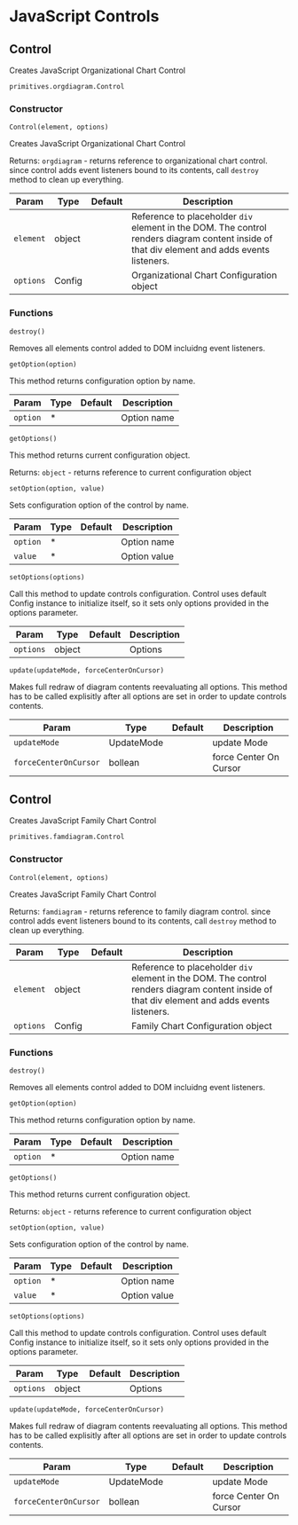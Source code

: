 # JavaScript Controls
## Control
Creates JavaScript Organizational Chart Control

 <code>primitives.orgdiagram.Control</code> 

### Constructor

 <code>Control(element, options)</code> 

Creates JavaScript Organizational Chart Control

 Returns: <code>orgdiagram</code> - returns reference to organizational chart control. since control adds event listeners bound to its contents, call `destroy` method to clean up everything.

| Param | Type | Default | Description | 
| --- | --- | --- | --- | 
 | <code>element</code> | object | <code></code> | Reference to placeholder `div` element in the DOM. The control renders diagram content inside of that div element and adds events listeners. | 
 | <code>options</code> | Config | <code></code> | Organizational Chart Configuration object | 

### Functions

 <code>destroy()</code> 

Removes all elements control added to DOM incluidng event listeners.


 <code>getOption(option)</code> 

This method returns configuration option by name.

| Param | Type | Default | Description | 
| --- | --- | --- | --- | 
 | <code>option</code> | * | <code></code> | Option name | 

 <code>getOptions()</code> 

This method returns current configuration object.

 Returns: <code>object</code> - returns reference to current configuration object


 <code>setOption(option, value)</code> 

Sets configuration option of the control by name.

| Param | Type | Default | Description | 
| --- | --- | --- | --- | 
 | <code>option</code> | * | <code></code> | Option name | 
 | <code>value</code> | * | <code></code> | Option value | 

 <code>setOptions(options)</code> 

Call this method to update controls configuration. Control uses default Config instance to initialize itself, so it sets only options provided in the options parameter.

| Param | Type | Default | Description | 
| --- | --- | --- | --- | 
 | <code>options</code> | object | <code></code> | Options | 

 <code>update(updateMode, forceCenterOnCursor)</code> 

Makes full redraw of diagram contents reevaluating all options. This method has to be called explisitly after all options are set in order to update controls contents.

| Param | Type | Default | Description | 
| --- | --- | --- | --- | 
 | <code>updateMode</code> | UpdateMode | <code></code> | update Mode | 
 | <code>forceCenterOnCursor</code> | bollean | <code></code> | force Center On Cursor | 

## Control
Creates JavaScript Family Chart Control

 <code>primitives.famdiagram.Control</code> 

### Constructor

 <code>Control(element, options)</code> 

Creates JavaScript Family Chart Control

 Returns: <code>famdiagram</code> - returns reference to family diagram control. since control adds event listeners bound to its contents, call `destroy` method to clean up everything.

| Param | Type | Default | Description | 
| --- | --- | --- | --- | 
 | <code>element</code> | object | <code></code> | Reference to placeholder `div` element in the DOM. The control renders diagram content inside of that div element and adds events listeners. | 
 | <code>options</code> | Config | <code></code> | Family Chart Configuration object | 

### Functions

 <code>destroy()</code> 

Removes all elements control added to DOM incluidng event listeners.


 <code>getOption(option)</code> 

This method returns configuration option by name.

| Param | Type | Default | Description | 
| --- | --- | --- | --- | 
 | <code>option</code> | * | <code></code> | Option name | 

 <code>getOptions()</code> 

This method returns current configuration object.

 Returns: <code>object</code> - returns reference to current configuration object


 <code>setOption(option, value)</code> 

Sets configuration option of the control by name.

| Param | Type | Default | Description | 
| --- | --- | --- | --- | 
 | <code>option</code> | * | <code></code> | Option name | 
 | <code>value</code> | * | <code></code> | Option value | 

 <code>setOptions(options)</code> 

Call this method to update controls configuration. Control uses default Config instance to initialize itself, so it sets only options provided in the options parameter.

| Param | Type | Default | Description | 
| --- | --- | --- | --- | 
 | <code>options</code> | object | <code></code> | Options | 

 <code>update(updateMode, forceCenterOnCursor)</code> 

Makes full redraw of diagram contents reevaluating all options. This method has to be called explisitly after all options are set in order to update controls contents.

| Param | Type | Default | Description | 
| --- | --- | --- | --- | 
 | <code>updateMode</code> | UpdateMode | <code></code> | update Mode | 
 | <code>forceCenterOnCursor</code> | bollean | <code></code> | force Center On Cursor | 
